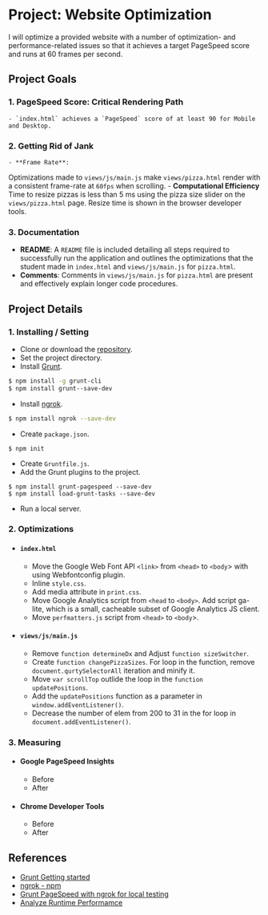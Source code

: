 # Project: Website Optimization
I will optimize a provided website with a number of optimization- and performance-related issues so that it achieves a target PageSpeed score and runs at 60 frames per second.

## Project Goals
### 1. PageSpeed Score: Critical Rendering Path
	- `index.html` achieves a `PageSpeed` score of at least 90 for Mobile and Desktop.

### 2. Getting Rid of Jank
	- **Frame Rate**: 
Optimizations made to `views/js/main.js` make `views/pizza.html` render with a consistent frame-rate at `60fps` when scrolling.
	- **Computational Efficiency**
Time to resize pizzas is less than 5 ms using the pizza size slider on the `views/pizza.html` page. Resize time is shown in the browser developer tools.

### 3. Documentation
  - **README**:
A `README` file is included detailing all steps required to successfully run the application and outlines the optimizations that the student made in `index.html` and `views/js/main.js` for `pizza.html`.
  - **Comments**:
Comments in `views/js/main.js` for `pizza.html` are present and effectively explain longer code procedures.

## Project Details
### 1. Installing / Setting
  - Clone or download the [repository](https://github.com/udacity/frontend-nanodegree-mobile-portfolio).
  - Set the project directory.
  - Install [Grunt](https://gruntjs.com/getting-started).
```sh
$ npm install -g grunt-cli
$ npm install grunt--save-dev
```
  - Install [ngrok](https://www.npmjs.com/package/ngrok).
```sh
$ npm install ngrok --save-dev
```
  - Create `package.json`.
```
$ npm init
```
  - Create `Gruntfile.js`.
  - Add the Grunt plugins to the project.
 ```
$ npm install grunt-pagespeed --save-dev
$ npm install load-grunt-tasks --save-dev
 ```
  - Run a local server.

### 2. Optimizations
  - #### `index.html`
    -  Move the Google Web Font API `<link>` from `<head>` to `<body`> with using Webfontconfig plugin.
    -  Inline `style.css`.
    -  Add media attribute in `print.css`.
    -  Move Google Analytics script from `<head` to `<body>`. Add script ga-lite, which is a small, cacheable subset of Google Analytics JS client.
    -  Move `perfmatters.js` script from `<head>` to `<body`>.
  - #### `views/js/main.js`
     - Remove `function determineDx` and Adjust `function sizeSwitcher`.
     - Create `function changePizzaSizes`. For loop in the function, remove `document.qurtySelectorAll` iteration and minify it.
     - Move `var scrollTop` outlide the loop in the `function updatePositions`.
     - Add the `updatePositions` function as a parameter in `window.addEventListener()`.
     - Decrease the number of elem from 200 to 31 in the for loop in `document.addEventListener()`.

### 3. Measuring
  - #### Google PageSpeed Insights
    - Before
    - After

  - #### Chrome Developer Tools
    - Before
    - After

## References
  - [Grunt Getting started](https://gruntjs.com/getting-started)
  - [ngrok - npm](https://www.npmjs.com/package/ngrok)
  - [Grunt PageSpeed with ngrok for local testing](https://www.jamescryer.com/2014/06/12/grunt-pagespeed-and-ngrok-locally-testing/)
  - [Analyze Runtime Performamce](https://developers.google.com/web/tools/chrome-devtools/evaluate-performance/)
